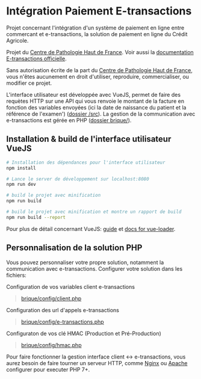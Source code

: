 # Intégration Paiement E-transactions
Projet concernant l'intégration d'un système de paiement en ligne entre commercant et e-transactions, la solution de paiement en ligne du Crédit Agricole.

Projet du [Centre de Pathologie Haut de France](https://www.anapath.fr).
Voir aussi la [documentation E-transactions officielle](https://www.e-transactions.fr/pages/global.php?page=telechargement).

Sans autorisation écrite de la part du [Centre de Pathologie Haut de France](https://www.anapath.fr), vous n'êtes aucunement en droit d'utiliser, reproduire, commercialiser, ou modifier ce projet.

L'interface utilisateur est développée avec VueJS, permet de faire des requètes HTTP sur une API qui vous renvoie le montant de la facture en fonction des variables envoyées (ici la date de naissance du patient et la référence de l'examen') ([dossier /src](src/)).
La gestion de la communication avec e-transactions est gérée en PHP ([dossier brique/](brique/)).

## Installation & build de l'interface utilisateur VueJS

``` bash
# Installation des dépendances pour l'interface utilisateur
npm install

# Lance le server de développement sur localhost:8080
npm run dev

# build le projet avec minification
npm run build

# build le projet avec minification et montre un rapport de build
npm run build --report
```
Pour plus de détail concernant VueJS: [guide](http://vuejs-templates.github.io/webpack/) et [docs for vue-loader](http://vuejs.github.io/vue-loader).

## Personnalisation de la solution PHP
Vous pouvez personnaliser votre propre solution, notamment la communication avec e-transactions.
Configurer votre solution dans les fichiers:

Configuration de vos variables client e-transactions
> [brique/config/client.php](brique/config/client.php)

Configuration des url d'appels e-transactions
> [brique/config/e-transactions.php](brique/config/e-transactions.php)

Configuraton de vos clé HMAC (Production et Pré-Production)
> [brique/config/hmac.php](brique/config/hmac.php)

Pour faire fonctionner la gestion interface client <-> e-transactions, vous aurez besoin de faire tourner un serveur HTTP, comme [Nginx](https://nginx.org/en/) ou [Apache](https://httpd.apache.org/) configurer pour executer PHP 7+.

